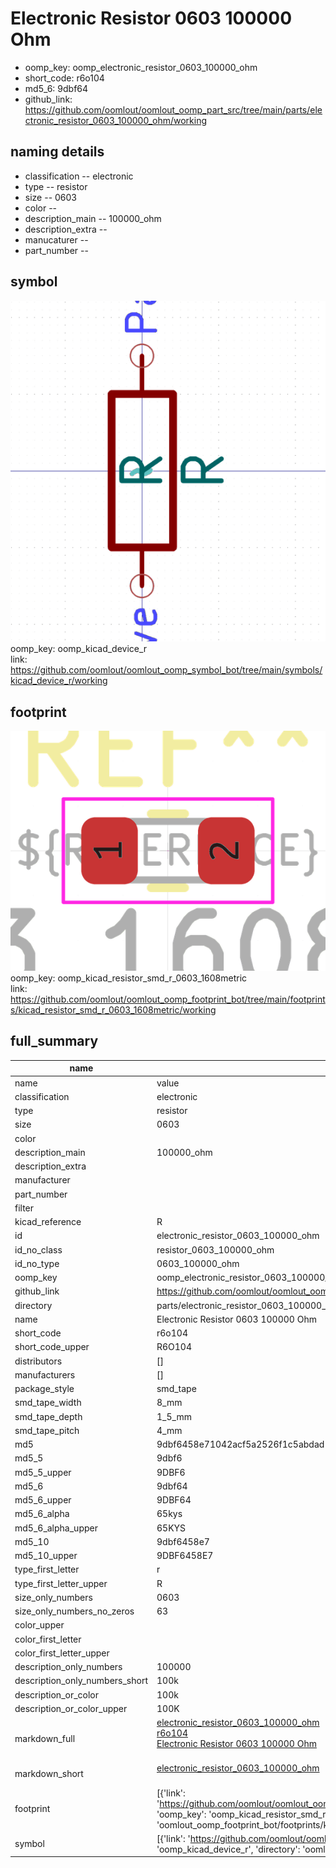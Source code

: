 # Electronic Resistor 0603 100000 Ohm

  
* oomp_key: oomp_electronic_resistor_0603_100000_ohm 
* short_code: r6o104
* md5_6: 9dbf64  
* github_link: https://github.com/oomlout/oomlout_oomp_part_src/tree/main/parts/electronic_resistor_0603_100000_ohm/working  
## naming details
* classification -- electronic
* type -- resistor
* size -- 0603
* color -- 
* description_main -- 100000_ohm
* description_extra -- 
* manucaturer -- 
* part_number -- 



## symbol

![](symbol/0/working/working_600.png)  
oomp_key: oomp_kicad_device_r  
link: https://github.com/oomlout/oomlout_oomp_symbol_bot/tree/main/symbols/kicad_device_r/working  

## footprint

![](footprint/0/working/working_600.png)  
oomp_key: oomp_kicad_resistor_smd_r_0603_1608metric  
link: https://github.com/oomlout/oomlout_oomp_footprint_bot/tree/main/footprints/kicad_resistor_smd_r_0603_1608metric/working  

## full_summary
| name | value | 
| --- | --- | 
| name | value | 
| classification | electronic | 
| type | resistor | 
| size | 0603 | 
| color |  | 
| description_main | 100000_ohm | 
| description_extra |  | 
| manufacturer |  | 
| part_number |  | 
| filter |  | 
| kicad_reference | R | 
| id | electronic_resistor_0603_100000_ohm | 
| id_no_class | resistor_0603_100000_ohm | 
| id_no_type | 0603_100000_ohm | 
| oomp_key | oomp_electronic_resistor_0603_100000_ohm | 
| github_link | https://github.com/oomlout/oomlout_oomp_part_src/tree/main/parts/electronic_resistor_0603_100000_ohm/working | 
| directory | parts/electronic_resistor_0603_100000_ohm | 
| name | Electronic Resistor 0603 100000 Ohm | 
| short_code | r6o104 | 
| short_code_upper | R6O104 | 
| distributors | [] | 
| manufacturers | [] | 
| package_style | smd_tape | 
| smd_tape_width | 8_mm | 
| smd_tape_depth | 1_5_mm | 
| smd_tape_pitch | 4_mm | 
| md5 | 9dbf6458e71042acf5a2526f1c5abdad | 
| md5_5 | 9dbf6 | 
| md5_5_upper | 9DBF6 | 
| md5_6 | 9dbf64 | 
| md5_6_upper | 9DBF64 | 
| md5_6_alpha | 65kys | 
| md5_6_alpha_upper | 65KYS | 
| md5_10 | 9dbf6458e7 | 
| md5_10_upper | 9DBF6458E7 | 
| type_first_letter | r | 
| type_first_letter_upper | R | 
| size_only_numbers | 0603 | 
| size_only_numbers_no_zeros | 63 | 
| color_upper |  | 
| color_first_letter |  | 
| color_first_letter_upper |  | 
| description_only_numbers | 100000 | 
| description_only_numbers_short | 100k | 
| description_or_color | 100k | 
| description_or_color_upper | 100K | 
| markdown_full | [electronic_resistor_0603_100000_ohm](https://github.com/oomlout/oomlout_oomp_part_src/tree/main/parts/electronic_resistor_0603_100000_ohm/working)<br>[r6o104](https://github.com/oomlout/oomlout_oomp_part_src/tree/main/parts/electronic_resistor_0603_100000_ohm/working)<br>[Electronic Resistor 0603 100000 Ohm](https://github.com/oomlout/oomlout_oomp_part_src/tree/main/parts/electronic_resistor_0603_100000_ohm/working)<br><br> | 
| markdown_short | [electronic_resistor_0603_100000_ohm](https://github.com/oomlout/oomlout_oomp_part_src/tree/main/parts/electronic_resistor_0603_100000_ohm/working)<br><br> | 
| footprint | [{'link': 'https://github.com/oomlout/oomlout_oomp_footprint_bot/tree/main/foootprntss/kicad_resistor_smd_r_0603_1608metric', 'oomp_key': 'oomp_kicad_resistor_smd_r_0603_1608metric', 'directory': 'oomlout_oomp_footprint_bot/footprints/kicad_resistor_smd_r_0603_1608metric//working/working.kicad_mod'}] | 
| symbol | [{'link': 'https://github.com/oomlout/oomlout_oomp_symbol_bot/tree/main/symbols/kicad_device_r', 'oomp_key': 'oomp_kicad_device_r', 'directory': 'oomlout_oomp_symbol_bot/symbols/kicad_device_r//working/working.kicad_sym'}] | 

